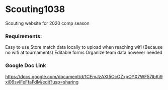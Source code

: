 # Scouting1038
Scouting website for 2020 comp season

### Requirements:
Easy to use
Store match data locally to upload when reaching wifi (Because no wifi at tournaments)
Editable forms
Organize team data however needed

### Google Doc Link
https://docs.google.com/document/d/1CEmJzAXt5OcOZxpOYX7WF57lbKi9xi06svlFeFfaFdM/edit?usp=sharing
